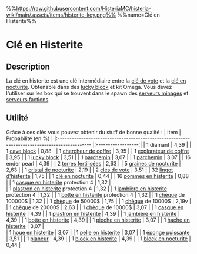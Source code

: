 %%https://raw.githubusercontent.com/HisteriaMC/histeria-wiki/main/.assets/items/histerite-key.png%%
%%name=Clé en Histerite%%

# Clé en Histerite

## Description
La clé en histerite est une clé intermédiaire entre la [clé de vote](https://histeria.fr/wiki/items/vote-key) et la [clé en nocturite](https://histeria.fr/wiki/items/nocturite-key). Obtenable dans des [lucky block](https://histeria.fr/wiki/blocks/lucky-block) et kit Omega. Vous devez l'utiliser sur les box qui se trouvent dans le spawn des [serveurs minages](https://histeria.fr/wiki/worlds/monde-minage) et [serveurs factions](https://histeria.fr/wiki/worlds/serveurs-faction).

## Utilité
Grâce à ces clés vous pouvez obtenir du stuff de bonne qualité :
| Item                                                                                         | Probabilité (en %) |
|:--------------------------------------------------------------------------------------------:|:------------------:|
| 1 diamant                                                                                    | 4,39               |
| 1 [cave block](https://histeria.fr/wiki/)                                                    | 0,88               |
| 1 [chercheur de coffre](https://histeria.fr/wiki/items/unclaim-finder)                       | 3,95               |
| 1 [explorateur de coffre](https://histeria.fr/wiki/items/chest-exporer)                      | 3,95               |
| 1 [lucky block](https://histeria.fr/wiki/blocks/lucky-block)                                 | 3,51               |
| 1 [parchemin](https://histeria.fr/wiki/items/forge-note)                                     | 3,07               |
| 1 [parchemin](https://histeria.fr/wiki/items/forge-note)                                     | 3,07               |
| 16 ender pearl                                                                               | 4,39               |
| 2 [terres fertilisées](https://histeria.fr/wiki/blocks/fertilized-dirt)                      | 2,63               |
| 5 [graines de nocturite](https://histeria.fr/wiki/items/nocturite-seed)                      | 2,63               |
| 1 [cristal de nocturite](https://histeria.fr/wiki/items/nocturite-crystal)                   | 2,19               |
| 2 [clés de vote](https://histeria.fr/wiki/items/vote-key)                                    | 3,51               |
| 32 [lingot d'histerite](https://histeria.fr/wiki/items/histerite-ingot)                      | 1,75               |
| 1 [clé en nocturite](https://histeria.fr/wiki/items/nocturite-key)                           | 0,44               |
| 16 [pommes en histerite](https://histeria.fr/wiki/items/histerite-apple)                     | 0,88               |
| 1 [casque en histerite](https://histeria.fr/wiki/armors/histerite-helmet) protection 4       | 1,32               |                
| 1 [plastron en histerite](https://histeria.fr/wiki/armors/histerite-chestplate) protection 4 | 1,32               |
| 1 [jambière en histerite](https://histeria.fr/wiki/armors/histerite-leggings) protection 4   | 1,32               |
| 1 [botte en histerite](https://histeria.fr/wiki/armors/histerite-boots) protection 4         | 1,32               |
| 1 [chèque](https://histeria.fr/wiki/items/bank-note) de 100000$                              | 1,32               |
| 1 [chèque](https://histeria.fr/wiki/items/bank-note) de 50000$                               | 1,75               |
| 1 [chèque](https://histeria.fr/wiki/items/bank-note) de 10000$                               | 2,19v              |
| 1 [chèque](https://histeria.fr/wiki/items/bank-note) de 20000$                               | 2,63               |
| 1 [chèque](https://histeria.fr/wiki/items/bank-note) de 10000$                               | 3,07               |
| 1 [casque en histerite](https://histeria.fr/wiki/armors/histerite-helmet)                    | 4,39               |
| 1 [plastron en histerite](https://histeria.fr/wiki/armors/histerite-chestplate)              | 4,39               |
| 1 [jambière en histerite](https://histeria.fr/wiki/armors/histerite-leggings)                | 4,39               |
| 1 [botte en histerite](https://histeria.fr/wiki/armors/histerite-boots)                      | 4,39               |
| 1 [pioche en histerite](https://histeria.fr/wiki/tools/histerite-pickaxe)                    | 3,07               |
| 1 [hache en histerite](https://histeria.fr/wiki/tools/histerite-axe)                         | 3,07               |               
| 1 [houe en histerite](https://histeria.fr/wiki/tools/histerite-hoe)                          | 3,07               |
| 1 [pelle en histerite](https://histeria.fr/wiki/tools/histerite-shovel)                      | 3,07               |
| 1 [éponge puissante](https://histeria.fr/wiki/items/sponge)                                  | 3,51               |
| 1 [planeur](https://histeria.fr/wiki/items/glider)                                           | 4,39               |
| 1 [block en histerite](https://histeria.fr/wiki/blocks/histerite-block)                      | 4,39               |
| 1 [block en nocturite](https://histeria.fr/wiki/blocks/nocturite-block)                      | 0,44               |